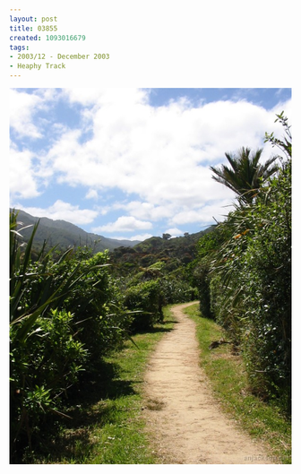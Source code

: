 ```yaml
---
layout: post
title: 03855
created: 1093016679
tags:
- 2003/12 - December 2003
- Heaphy Track
---
```


<img src="/image/images/03855-1370.jpg"/>

